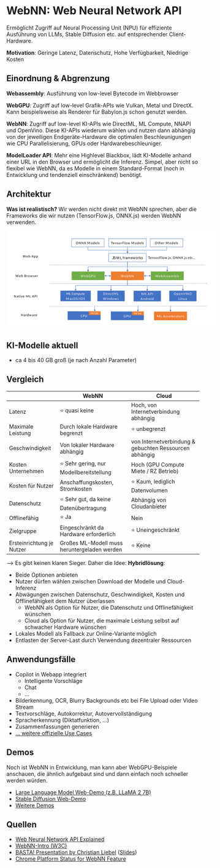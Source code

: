 # WebNN: Web Neural Network API

Ermöglicht Zugriff auf Neural Processing Unit (NPU) für effiziente Ausführung von LLMs, Stable Diffusion etc. auf entsprechender Client-Hardware.

**Motivation**: Geringe Latenz, Datenschutz, Hohe Verfügbarkeit, Niedrige Kosten

## Einordnung & Abgrenzung

**Webassembly**: Ausführung von low-level Bytecode im Webbrowser

**WebGPU**: Zugriff auf low-level Grafik-APIs wie Vulkan, Metal und DirectX. Kann beispielsweise als Renderer für Babylon.js schon genutzt werden.

**WebNN**: Zugriff auf low-level KI-APIs wie DirectML, ML Compute, NNAPI und OpenVino. Diese KI-APIs wiederum wählen und nutzen dann abhängig von der jeweiligen Endgeräte-Hardware die optimalen Beschleunigungen wie CPU Parallelisierung, GPUs oder Hardwarebeschleuniger.

**ModelLoader API**: Mehr eine Highlevel Blackbox, lädt KI-Modelle anhand einer URL in den Browser und ermöglicht die Inferenz. Simpel, aber nicht so flexibel wie WebNN, da es Modelle in einem Standard-Format (noch in Entwicklung und tendenziell einschränkend) benötigt.

## Architektur

**Was ist realistisch?** Wir werden nicht direkt mit WebNN sprechen, aber die Frameworks die wir nutzen (TensorFlow.js, ONNX.js) werden WebNN verwenden.

[<img src="https://github.com/webmachinelearning/webnn/raw/main/content/webnn_arch.png" style="background-color: white; padding: 20px;" alt="WebNN Architecture">](https://github.com/webmachinelearning/webnn/blob/main/explainer.md)

## KI-Modelle aktuell

- ca 4 bis 40 GB groß (je nach Anzahl Parameter)

## Vergleich

|                           | WebNN                                        | Cloud                                                  |
|---------------------------|----------------------------------------------|--------------------------------------------------------|
| Latenz                    | ⭐️ quasi keine                               | Hoch, von Internetverbindung abhängig                  |
| Maximale Leistung         | Durch lokale Hardware begrenzt               | ⭐️ unbegrenzt                                          |
| Geschwindigkeit           | Von lokaler Hardware abhängig                | von Internetverbindung & gebuchten Ressourcen abhängig |
| Kosten Unternehmen        | ⭐️ Sehr gering, nur Modellbereitstellung     | Hoch (GPU Compute Miete / RZ Betrieb)                  |
| Kosten für Nutzer         | Anschaffungskosten, Stromkosten              | ⭐️ Kaum, lediglich Datenvolumen                        |
| Datenschutz               | ⭐️ Sehr gut, da keine Datenübertragung       | Abhängig von Cloudanbieter                             |
| Offlinefähig              | ⭐️ Ja                                        | Nein                                                   |
| Zielgruppe                | Eingeschränkt da Hardware erforderlich       | ⭐️ Uneingeschränkt                                     |
| Ersteinrichtung je Nutzer | Großes ML-Modell muss heruntergeladen werden | ⭐️ Keine                                               |

--> Es gibt keinen klaren Sieger. Daher die Idee: **Hybridlösung**:

- Beide Optionen anbieten
- Nutzer dürfen wählen zwischen Download der Modelle und Cloud-Inferenz
- Abwägungen zwischen Datenschutz, Geschwindigkeit, Kosten und Offlinefähigkeit dem Nutzer überlassen
  - WebNN als Option für Nutzer, die Datenschutz und Offlinefähigkeit wünschen
  - Cloud als Option für Nutzer, die maximale Leistung selbst auf schwacher Hardware wünschen
- Lokales Modell als Fallback zur Online-Variante möglich
- Entlasten der Server-Last durch Verwendung dezentraler Ressourcen

## Anwendungsfälle

- Copilot in Webapp integriert
  - Intelligente Vorschläge
  - Chat
  - ...
- Bilderkennung, OCR, Blurry Backgrounds etc bei File Upload oder Video Stream
- Textvorschläge, Autokorrektur, Autovervollständigung
- Spracherkennung (Diktatfunktion, ...)
- Zusammenfassungen generieren
- [... weitere offizielle Use Cases](https://www.w3.org/TR/webnn/#usecases)

## Demos

Noch ist WebNN in Entwicklung, man kann aber WebGPU-Beispiele anschauen, die ähnlich aufgebaut sind und dann einfach noch schneller werden würden.

- [Large Language Model Web-Demo (z.B. LLaMA 2 7B)](https://webllm.mlc.ai/)
- [Stable Diffusion Web-Demo](https://webllm.mlc.ai/)
- [Weitere Demos](https://webmachinelearning.github.io/webnn-samples-intro/)

## Quellen

- [Web Neural Network API Explained](https://github.com/webmachinelearning/webnn/blob/main/explainer.md)
- [WebNN-Intro (W3C)](https://webmachinelearning.github.io/webnn-intro/)
- [BASTA! Presentation by Christian Liebel](https://www.thinktecture.com/contributions/webnn-die-ai-revolution-im-browser/) ([Slides](https://speakerdeck.com/christianliebel/webnn-die-ai-revolution-im-browser))
- [Chrome Platform Status for WebNN Feature](https://chromestatus.com/feature/5738583487938560)
